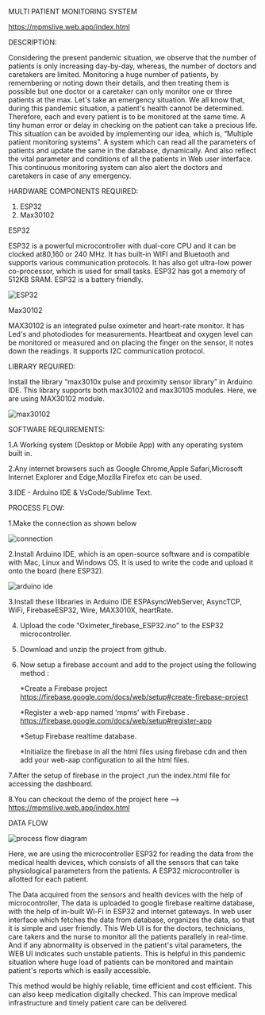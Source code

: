 MULTI PATIENT MONITORING SYSTEM  

https://mpmslive.web.app/index.html

DESCRIPTION:

Considering the present pandemic situation, we observe that the number of patients is only increasing day-by-day, whereas, the number of doctors and caretakers are limited. Monitoring a huge number of patients, by remembering or noting down their details, and then treating them is possible but one doctor or a caretaker can only monitor one or three patients at the max. Let's take an emergency situation. We all know that, during this pandemic situation, a patient's health cannot be determined. Therefore, each and every patient is to be monitored at the same time. A tiny human error or delay in checking on the patient can take a precious life. This situation can be avoided by implementing our idea, which is, “Multiple patient monitoring systems”. A system which can read all the parameters of patients and update the same in the database, dynamically. And also reflect the vital parameter and conditions of all the patients in Web user interface. This continuous monitoring system can also alert the doctors and caretakers in case of any emergency. 

HARDWARE COMPONENTS REQUIRED: 

1. ESP32 
2. Max30102 

 
ESP32 

ESP32 is a powerful microcontroller with dual-core CPU and it can be clocked at80,160 or 240 MHz. It has built-in WIFI and Bluetooth and supports various communication protocols. It has also got ultra-low power co-processor, which is used for small tasks. ESP32 has got a memory of 512KB SRAM. ESP32 is a battery friendly. 

![ESP32](https://user-images.githubusercontent.com/84200921/118837313-4da96980-b8e2-11eb-9057-1562bb8c4508.jpg)

Max30102 

MAX30102 is an integrated pulse oximeter and heart-rate monitor. It has Led's and photodiodes for measurements. Heartbeat and oxygen level can be monitored or measured and on placing the finger on the sensor, it notes down the readings. It supports I2C communication protocol.  


LIBRARY REQUIRED: 

Install the library “max3010x pulse and proximity sensor library” in Arduino IDE. This library supports both max30102 and max30105 modules. Here, we are using MAX30102 module. 

![max30102](https://user-images.githubusercontent.com/84200921/118838294-2ef7a280-b8e3-11eb-897b-1051543e5bf0.jpg)

SOFTWARE REQUIREMENTS:

1.A Working system (Desktop or Mobile App) with any operating system built in.

2.Any internet browsers such as Google Chrome,Apple Safari,Microsoft Internet Explorer and Edge,Mozilla Firefox etc can be used.

3.IDE - Arduino IDE & VsCode/Sublime Text.



PROCESS FLOW:

1.Make the connection as shown below

![connection](https://user-images.githubusercontent.com/84200921/118839162-e8ef0e80-b8e3-11eb-8243-b370eb260e1d.jpg)

2.Install Arduino IDE, which is an open-source software and is compatible with Mac, Linux and Windows OS. It is used to write the code and upload it onto the board (here ESP32). 

![arduino ide](https://user-images.githubusercontent.com/84200921/118840024-a5e16b00-b8e4-11eb-9318-a2f69e9289f6.jpg)

3.Install these llibraries in Arduino IDE
  ESPAsyncWebServer,
  AsyncTCP,
  WiFi,
  FirebaseESP32,
  Wire,
  MAX3010X,
  heartRate.

4. Upload the code "Oximeter_firebase_ESP32.ino" to the ESP32 microcontroller.

5. Download and unzip the project from github.   

6. Now setup a firebase account and add to the project using the following method :

   *Create a Firebase project https://firebase.google.com/docs/web/setup#create-firebase-project
   
   *Register a web-app named 'mpms' with Firebase . https://firebase.google.com/docs/web/setup#register-app
   
   *Setup Firebase realtime database.
   
   *Initialize the firebase in all the html files using firebase cdn and then  add your web-aap configuration to all the html files.
   
7.After the setup of firebase in the project ,run the index.html file for accessing the dashboard.

8.You can checkout the demo of the project here --> https://mpmslive.web.app/index.html
   

DATA FLOW 

![process flow diagram](https://user-images.githubusercontent.com/84200921/119262051-7a69c380-bbf7-11eb-9ff0-f1e26a6b6ece.jpeg)


Here, we are using the microcontroller ESP32 for reading the data from the medical health devices, which consists of all the sensors that can take physiological parameters from the patients. A ESP32 microcontroller is allotted for each patient. 

The Data acquired from the sensors and health devices with the help of microcontroller, The data is uploaded to google firebase realtime database, with the help of in-built Wi-Fi in ESP32 and internet gateways. In web user interface which fetches the data from database, organizes the data, so that it is simple and user friendly. This Web UI is for the doctors, technicians, care takers and the nurse to monitor all the patients parallely in real-time. And if any abnormality is observed in the patient's vital parameters, the WEB UI indicates such unstable patients. This is helpful in this pandemic situation where huge load of patients can be monitored and maintain patient's reports which is easily accessible. 

This method would be highly reliable, time efficient and cost efficient. This can also keep medication digitally checked. This can improve medical infrastructure and timely patient care can be delivered.  

